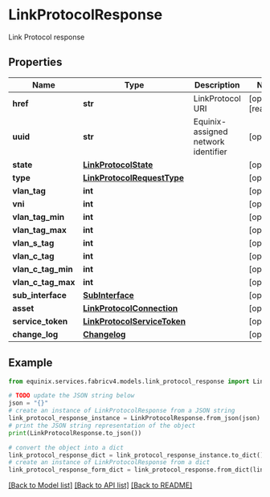# LinkProtocolResponse

Link Protocol response

## Properties

Name | Type | Description | Notes
------------ | ------------- | ------------- | -------------
**href** | **str** | LinkProtocol URI | [optional] [readonly] 
**uuid** | **str** | Equinix-assigned network identifier | [optional] 
**state** | [**LinkProtocolState**](LinkProtocolState.md) |  | [optional] 
**type** | [**LinkProtocolRequestType**](LinkProtocolRequestType.md) |  | [optional] 
**vlan_tag** | **int** |  | [optional] 
**vni** | **int** |  | [optional] 
**vlan_tag_min** | **int** |  | [optional] 
**vlan_tag_max** | **int** |  | [optional] 
**vlan_s_tag** | **int** |  | [optional] 
**vlan_c_tag** | **int** |  | [optional] 
**vlan_c_tag_min** | **int** |  | [optional] 
**vlan_c_tag_max** | **int** |  | [optional] 
**sub_interface** | [**SubInterface**](SubInterface.md) |  | [optional] 
**asset** | [**LinkProtocolConnection**](LinkProtocolConnection.md) |  | [optional] 
**service_token** | [**LinkProtocolServiceToken**](LinkProtocolServiceToken.md) |  | [optional] 
**change_log** | [**Changelog**](Changelog.md) |  | [optional] 

## Example

```python
from equinix.services.fabricv4.models.link_protocol_response import LinkProtocolResponse

# TODO update the JSON string below
json = "{}"
# create an instance of LinkProtocolResponse from a JSON string
link_protocol_response_instance = LinkProtocolResponse.from_json(json)
# print the JSON string representation of the object
print(LinkProtocolResponse.to_json())

# convert the object into a dict
link_protocol_response_dict = link_protocol_response_instance.to_dict()
# create an instance of LinkProtocolResponse from a dict
link_protocol_response_form_dict = link_protocol_response.from_dict(link_protocol_response_dict)
```
[[Back to Model list]](../README.md#documentation-for-models) [[Back to API list]](../README.md#documentation-for-api-endpoints) [[Back to README]](../README.md)


